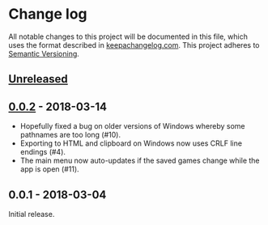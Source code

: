 # Change log

All notable changes to this project will be documented in this file,
which uses the format described in
[keepachangelog.com](http://keepachangelog.com/). This project adheres
to [Semantic Versioning](http://semver.org/).

## [Unreleased][unreleased]

## [0.0.2][] - 2018-03-14

* Hopefully fixed a bug on older versions of Windows whereby some pathnames
  are too long (#10).
* Exporting to HTML and clipboard on Windows now uses CRLF line endings (#4).
* The main menu now auto-updates if the saved games change while the
  app is open (#11).

## 0.0.1 - 2018-03-04

Initial release.

[unreleased]: https://github.com/toolness/walden-journal-extractor/compare/v0.0.2...HEAD
[0.0.2]: https://github.com/toolness/walden-journal-extractor/compare/v0.0.1...v0.0.2

